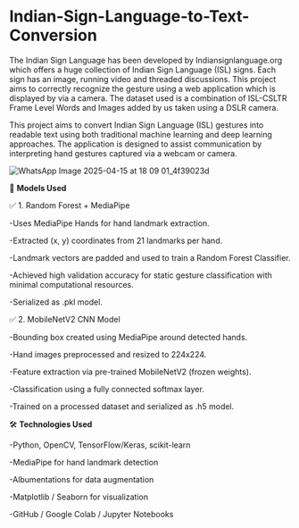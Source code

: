 # Indian-Sign-Language-to-Text-Conversion

The Indian Sign Language has been developed by Indiansignlanguage.org which offers a huge collection of Indian Sign Language (ISL) signs. Each sign has an image, running video and threaded discussions. This project aims to correctly recognize the gesture using a web application which is displayed by via a camera. The dataset used is a combination of ISL-CSLTR Frame Level Words and Images added by us taken using a  DSLR camera. 

This project aims to convert Indian Sign Language (ISL) gestures into readable text using both traditional machine learning and deep learning approaches. The application is designed to assist communication by interpreting hand gestures captured via a webcam or camera.

![WhatsApp Image 2025-04-15 at 18 09 01_4f39023d](https://github.com/user-attachments/assets/bce33426-484e-493d-bca1-abf32634b435)


🧠 **Models Used**

✅ 1. Random Forest + MediaPipe

-Uses MediaPipe Hands for hand landmark extraction.

-Extracted (x, y) coordinates from 21 landmarks per hand.

-Landmark vectors are padded and used to train a Random Forest Classifier.

-Achieved high validation accuracy for static gesture classification with minimal computational resources.

-Serialized as .pkl model.

✅ 2. MobileNetV2 CNN Model

-Bounding box created using MediaPipe around detected hands.

-Hand images preprocessed and resized to 224x224.

-Feature extraction via pre-trained MobileNetV2 (frozen weights).

-Classification using a fully connected softmax layer.

-Trained on a processed dataset and serialized as .h5 model.

🛠️ **Technologies Used**

-Python, OpenCV, TensorFlow/Keras, scikit-learn

-MediaPipe for hand landmark detection

-Albumentations for data augmentation

-Matplotlib / Seaborn for visualization

-GitHub / Google Colab / Jupyter Notebooks
